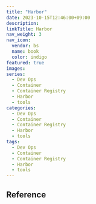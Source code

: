 ```yaml
---
title: "Harbor"
date: 2023-10-15T12:46:00+09:00
description:
linkTitle: Harbor
nav_weight: 3
nav_icon:
  vendor: bs
  name: book
  color: indigo
featured: true
images:
series:
  - Dev Ops
  - Container
  - Container Registry
  - Harbor
  - tools
categories:
  - Dev Ops
  - Container
  - Container Registry
  - Harbor
  - tools
tags:
  - Dev Ops
  - Container
  - Container Registry
  - Harbor
  - tools
---
```


## Reference
